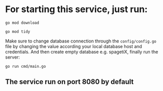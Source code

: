 # For starting this service, just run:
```go mod download```

```go mod tidy```

Make sure to change database connection through the ```config/config.go``` file by changing the value according your local database host and credentials. And then create empty database e.g. spagetiX, finally run the server:

```go run cmd/main.go```

## The service run on port 8080 by default
